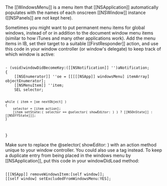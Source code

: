 The [[WindowsMenu]] is a menu item that [[NSApplication]] automatically populates with the names of each onscreen [[NSWindow]] instance ([[NSPanels]] are not kept here).

Sometimes you might want to put permanent menu items for global windows, instead of or in addition to the document window menu items (similar to how iTunes and many other applications work). Add the menu items in IB, set their target to a suitable [[FirstResponder]] action, and use this code in your window controller (or window's delegate) to keep track of which window is active:

<code>
- (void)windowDidBecomeKey:([[NSNotification]] '')aNotification;
{
	[[NSEnumerator]] ''oe = [[[[[NSApp]] windowsMenu] itemArray] objectEnumerator];
	[[NSMenuItem]] ''item;
	SEL selector;
	
	while ( item = [oe nextObject] )
	{
		selector = [item action];
		[item setState:( selector == @selector( showEditor: ) ) ? [[NSOnState]] : [[NSOffState]]];
	}
}
</code>

Make sure to replace the @selector( showEditor: ) with an action method unique to your window controller. You could also use a tag instead. To keep a duplicate entry from being placed in the windows menu by [[NSApplication]], put this code in your windowDidLoad method:

<code>
[[[NSApp]] removeWindowsItem:[self window]];
[[self window] setExcludedFromWindowsMenu:YES];
</code>
